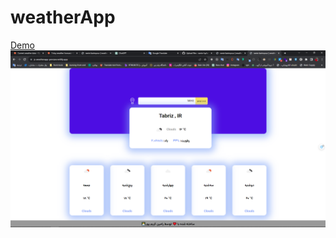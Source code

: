 # weatherApp
<a href="https://js-weatherapp-persian.netlify.app/">Demo</a>
<img src="https://raw.githubusercontent.com/ramin-kp/weatherApp/main/img/weatherapp.png" />
